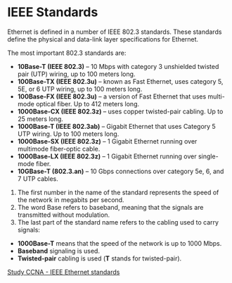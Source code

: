 # IEEE Standards

Ethernet is defined in a number of IEEE 802.3 standards.
These standards define the physical and data-link layer specifications for Ethernet.

The most important 802.3 standards are:

- **10Base-T (IEEE 802.3)** – 10 Mbps with category 3 unshielded twisted pair (UTP) wiring, up to 100 meters long.
- **100Base-TX (IEEE 802.3u)** – known as Fast Ethernet, uses category 5, 5E, or 6 UTP wiring, up to 100 meters long.
- **100Base-FX (IEEE 802.3u)** – a version of Fast Ethernet that uses multi-mode optical fiber. Up to 412 meters long.
- **1000Base-CX (IEEE 802.3z)** – uses copper twisted-pair cabling. Up to 25 meters long.
- **1000Base-T (IEEE 802.3ab)** – Gigabit Ethernet that uses Category 5 UTP wiring. Up to 100 meters long.
- **1000Base-SX (IEEE 802.3z)** – 1 Gigabit Ethernet running over multimode fiber-optic cable.
- **1000Base-LX (IEEE 802.3z)** – 1 Gigabit Ethernet running over single-mode fiber.
- **10GBase-T (802.3.an)** – 10 Gbps connections over category 5e, 6, and 7 UTP cables.

1. The first number in the name of the standard represents the speed of the network in megabits per second.<br>
2. The word Base refers to baseband, meaning that the signals are transmitted without modulation.<br>
3. The last part of the standard name refers to the cabling used to carry signals:

- **1000Base-T** means that the speed of the network is up to 1000 Mbps.
- **Baseband** signaling is used.
- **Twisted-pair** cabling is used (**T** stands for twisted-pair).

[Study CCNA - IEEE Ethernet standards](https://study-ccna.com/ieee-ethernet-standards/)
